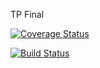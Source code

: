 TP Final



[![Coverage Status](https://coveralls.io/repos/github/MFanjul/TpFinal2017/badge.svg?branch=master)](https://coveralls.io/github/MFanjul/TpFinal2017?branch=master)

[![Build Status](https://travis-ci.org/MFanjul/TpFinal2017.svg?branch=master)](https://travis-ci.org/MFanjul/TpFinal2017)
